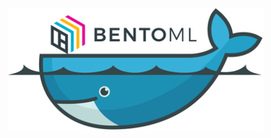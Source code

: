 ![bentoml-docker](./bentoml-docker.png)

[comment]: <comparision between base linux images> (http://crunchtools.com/comparison-linux-container-images/)